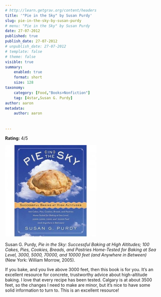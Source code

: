 ```yaml
---
# http://learn.getgrav.org/content/headers
title: '"Pie in the Sky" by Susan Purdy'
slug: pie-in-the-sky-by-susan-purdy
# menu: "Pie in the Sky" by Susan Purdy
date: 27-07-2012
published: true
publish_date: 27-07-2012
# unpublish_date: 27-07-2012
# template: false
# theme: false
visible: true
summary:
    enabled: true
    format: short
    size: 128
taxonomy:
    category: [Food,"Books>Nonfiction"]
    tag: [4star,Susan G. Purdy]
author: aaron
metadata:
    author: aaron


---
```


**Rating:** 4/5

![](cover9-300x300.jpg "Pie in the Sky")

Susan G. Purdy, *Pie in the Sky: Successful Baking at High Altitudes; 100 Cakes, Pies, Cookies, Breads, and Pastries Home-Tested for Baking at Sea Level, 3000, 5000, 70000, and 10000 feet (and Anywhere in Between)* (New York: William Morrow, 2005).

If you bake, and you live above 3000 feet, then this book is for you. It’s an excellent resource for concrete, trustworthy advice about high-altitude baking. I love that every recipe has been tested. Calgary is at about 3500 feet, so the changes I need to make are minor, but it’s nice to have some solid information to turn to. This is an excellent resource!
